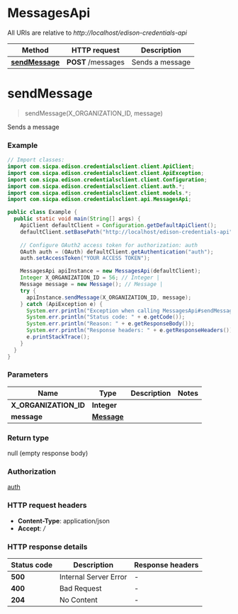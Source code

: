 # MessagesApi

All URIs are relative to *http://localhost/edison-credentials-api*

Method | HTTP request | Description
------------- | ------------- | -------------
[**sendMessage**](MessagesApi.md#sendMessage) | **POST** /messages | Sends a message


<a name="sendMessage"></a>
# **sendMessage**
> sendMessage(X_ORGANIZATION_ID, message)

Sends a message

### Example
```java
// Import classes:
import com.sicpa.edison.credentialsclient.client.ApiClient;
import com.sicpa.edison.credentialsclient.client.ApiException;
import com.sicpa.edison.credentialsclient.client.Configuration;
import com.sicpa.edison.credentialsclient.client.auth.*;
import com.sicpa.edison.credentialsclient.client.models.*;
import com.sicpa.edison.credentialsclient.api.MessagesApi;

public class Example {
  public static void main(String[] args) {
    ApiClient defaultClient = Configuration.getDefaultApiClient();
    defaultClient.setBasePath("http://localhost/edison-credentials-api");
    
    // Configure OAuth2 access token for authorization: auth
    OAuth auth = (OAuth) defaultClient.getAuthentication("auth");
    auth.setAccessToken("YOUR ACCESS TOKEN");

    MessagesApi apiInstance = new MessagesApi(defaultClient);
    Integer X_ORGANIZATION_ID = 56; // Integer | 
    Message message = new Message(); // Message | 
    try {
      apiInstance.sendMessage(X_ORGANIZATION_ID, message);
    } catch (ApiException e) {
      System.err.println("Exception when calling MessagesApi#sendMessage");
      System.err.println("Status code: " + e.getCode());
      System.err.println("Reason: " + e.getResponseBody());
      System.err.println("Response headers: " + e.getResponseHeaders());
      e.printStackTrace();
    }
  }
}
```

### Parameters

Name | Type | Description  | Notes
------------- | ------------- | ------------- | -------------
 **X_ORGANIZATION_ID** | **Integer**|  |
 **message** | [**Message**](Message.md)|  |

### Return type

null (empty response body)

### Authorization

[auth](../README.md#auth)

### HTTP request headers

 - **Content-Type**: application/json
 - **Accept**: */*

### HTTP response details
| Status code | Description | Response headers |
|-------------|-------------|------------------|
**500** | Internal Server Error |  -  |
**400** | Bad Request |  -  |
**204** | No Content |  -  |

